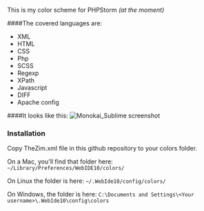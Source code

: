 This is my color scheme for PHPStorm *(at the moment)*

####The covered languages are:

- XML
- HTML
- CSS
- Php
- SCSS
- Regexp
- XPath
- Javascript
- DIFF
- Apache config

####It looks like this:
![Monokai_Sublime screenshot](https://github.com/zimmen/THISREP{O/raw/master/screenshot.png)



### Installation

Copy TheZim.xml file in this github repository to your colors folder.

On a Mac, you'll find that folder here:
`~/Library/Preferences/WebIDE10/colors/`

On Linux the folder is here:
`~/.WebIde10/config/colors/`

On Windows, the folder is here:
`C:\Documents and Settings\<Your username>\.WebIde10\config\colors`
